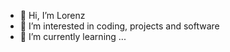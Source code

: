 - 👋 Hi, I’m Lorenz
- 👀 I’m interested in coding, projects and software
- 🌱 I’m currently learning ...

<!---
heikololhd/heikololhd is a ✨ special ✨ repository because its `README.md` (this file) appears on your GitHub profile.
You can click the Preview link to take a look at your changes.
--->
